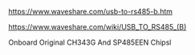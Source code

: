 
https://www.waveshare.com/usb-to-rs485-b.htm

https://www.waveshare.com/wiki/USB_TO_RS485_(B)

Onboard Original CH343G And SP485EEN Chipsl
